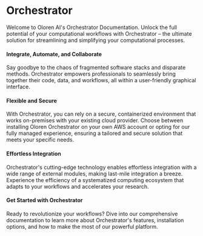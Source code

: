 # Orchestrator

Welcome to Oloren AI's Orchestrator Documentation. Unlock the full potential of your computational workflows with Orchestrator – the ultimate solution for streamlining and simplifying your computational processes.


<h4>Integrate, Automate, and Collaborate</h4>

Say goodbye to the chaos of fragmented software stacks and disparate methods. Orchestrator empowers professionals to seamlessly bring together their code, data, and workflows, all within a user-friendly graphical interface.

<h4>Flexible and Secure</h4>

With Orchestrator, you can rely on a secure, containerized environment that works on-premises with your existing cloud provider. Choose between installing Oloren Orchestrator on your own AWS account or opting for our fully managed experience, ensuring a tailored and secure solution that meets your specific needs.

<h4>Effortless Integration</h4>

Orchestrator's cutting-edge technology enables effortless integration with a wide range of external modules, making last-mile integration a breeze. Experience the efficiency of a systematized computing ecosystem that adapts to your workflows and accelerates your research.

<h4>Get Started with Orchestrator</h4>

Ready to revolutionize your workflows? Dive into our comprehensive documentation to learn more about Orchestrator's features, installation options, and how to make the most of our powerful platform.